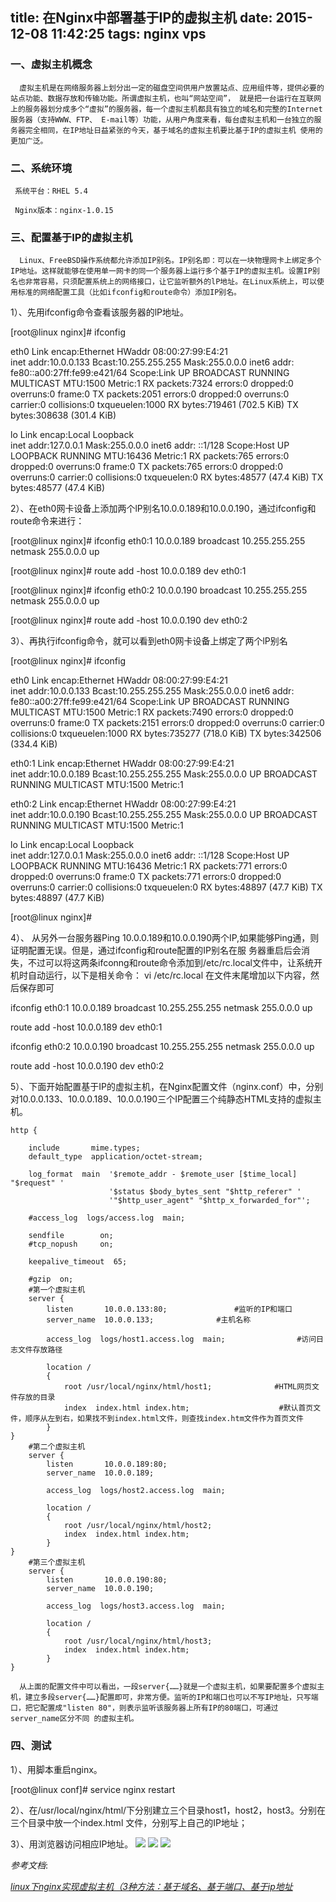 title: 在Nginx中部署基于IP的虚拟主机
date: 2015-12-08 11:42:25
tags: nginx vps
---

### 一、虚拟主机概念

      虚拟主机是在网络服务器上划分出一定的磁盘空间供用户放置站点、应用组件等，提供必要的站点功能、数据存放和传输功能。所谓虚拟主机，也叫“网站空间”， 就是把一台运行在互联网上的服务器划分成多个“虚拟”的服务器，每一个虚拟主机都具有独立的域名和完整的Internet服务器（支持WWW、FTP、 E-mail等）功能，从用户角度来看，每台虚拟主机和一台独立的服务器完全相同，在IP地址日益紧张的今天，基于域名的虚拟主机要比基于IP的虚拟主机 使用的更加广泛。

### 二、系统环境

     系统平台：RHEL 5.4

     Nginx版本：nginx-1.0.15

### 三、配置基于IP的虚拟主机

      Linux、FreeBSD操作系统都允许添加IP别名。IP别名即：可以在一块物理网卡上绑定多个IP地址。这样就能够在使用单一网卡的同一个服务器上运行多个基于IP的虚拟主机。设置IP别名也非常容易，只须配置系统上的网络接口，让它监听额外的lP地址。在Linux系统上，可以使用标准的网络配置工具（比如ifconfig和route命令）添加IP别名。

1）、先用ifconfig命令查看该服务器的lP地址。

[root@linux nginx]# ifconfig

eth0      Link encap:Ethernet  HWaddr 08:00:27:99:E4:21  
          inet addr:10.0.0.133  Bcast:10.255.255.255  Mask:255.0.0.0
          inet6 addr: fe80::a00:27ff:fe99:e421/64 Scope:Link
          UP BROADCAST RUNNING MULTICAST  MTU:1500  Metric:1
          RX packets:7324 errors:0 dropped:0 overruns:0 frame:0
          TX packets:2051 errors:0 dropped:0 overruns:0 carrier:0
          collisions:0 txqueuelen:1000
          RX bytes:719461 (702.5 KiB)  TX bytes:308638 (301.4 KiB)


lo        Link encap:Local Loopback  
          inet addr:127.0.0.1  Mask:255.0.0.0
          inet6 addr: ::1/128 Scope:Host
          UP LOOPBACK RUNNING  MTU:16436  Metric:1
          RX packets:765 errors:0 dropped:0 overruns:0 frame:0
          TX packets:765 errors:0 dropped:0 overruns:0 carrier:0
          collisions:0 txqueuelen:0
          RX bytes:48577 (47.4 KiB)  TX bytes:48577 (47.4 KiB)


2）、在eth0网卡设备上添加两个lP别名10.0.0.189和10.0.0.190，通过ifconfig和route命令来进行：

[root@linux nginx]# ifconfig eth0:1 10.0.0.189 broadcast 10.255.255.255 netmask 255.0.0.0 up

[root@linux nginx]# route add -host 10.0.0.189 dev eth0:1    

[root@linux nginx]# ifconfig eth0:2 10.0.0.190 broadcast 10.255.255.255 netmask 255.0.0.0 up

[root@linux nginx]# route add -host 10.0.0.190 dev eth0:2  

3）、再执行ifconfig命令，就可以看到eth0网卡设备上绑定了两个lP别名

[root@linux nginx]# ifconfig

eth0      Link encap:Ethernet  HWaddr 08:00:27:99:E4:21  
          inet addr:10.0.0.133  Bcast:10.255.255.255  Mask:255.0.0.0
          inet6 addr: fe80::a00:27ff:fe99:e421/64 Scope:Link
          UP BROADCAST RUNNING MULTICAST  MTU:1500  Metric:1
          RX packets:7490 errors:0 dropped:0 overruns:0 frame:0
          TX packets:2151 errors:0 dropped:0 overruns:0 carrier:0
          collisions:0 txqueuelen:1000
          RX bytes:735277 (718.0 KiB)  TX bytes:342506 (334.4 KiB)

eth0:1    Link encap:Ethernet  HWaddr 08:00:27:99:E4:21  
          inet addr:10.0.0.189  Bcast:10.255.255.255  Mask:255.0.0.0
          UP BROADCAST RUNNING MULTICAST  MTU:1500  Metric:1

eth0:2    Link encap:Ethernet  HWaddr 08:00:27:99:E4:21  
          inet addr:10.0.0.190  Bcast:10.255.255.255  Mask:255.0.0.0
          UP BROADCAST RUNNING MULTICAST  MTU:1500  Metric:1

lo        Link encap:Local Loopback  
          inet addr:127.0.0.1  Mask:255.0.0.0
          inet6 addr: ::1/128 Scope:Host
          UP LOOPBACK RUNNING  MTU:16436  Metric:1
          RX packets:771 errors:0 dropped:0 overruns:0 frame:0
          TX packets:771 errors:0 dropped:0 overruns:0 carrier:0
          collisions:0 txqueuelen:0
          RX bytes:48897 (47.7 KiB)  TX bytes:48897 (47.7 KiB)

[root@linux nginx]#

4）、 从另外一台服务器Ping 10.0.0.189和10.0.0.190两个IP,如果能够Ping通，则证明配置无误。但是，通过ifconfig和route配置的IP别名在服 务器重启后会消失，不过可以将这两条ifconng和route命令添加到/etc/rc.local文件中，让系统开机时自动运行，以下是相关命令：
vi /etc/rc.local
在文件末尾增加以下内容，然后保存即可

ifconfig eth0:1 10.0.0.189 broadcast 10.255.255.255 netmask 255.0.0.0 up

route add -host 10.0.0.189 dev eth0:1    

ifconfig eth0:2 10.0.0.190 broadcast 10.255.255.255 netmask 255.0.0.0 up

route add -host 10.0.0.190 dev eth0:2  

5）、下面开始配置基于IP的虚拟主机，在Nginx配置文件（nginx.conf）中，分别对10.0.0.133、10.0.0.189、10.0.0.190三个IP配置三个纯静态HTML支持的虚拟主机。

    http {
    
        include       mime.types;
        default_type  application/octet-stream;

        log_format  main  '$remote_addr - $remote_user [$time_local] "$request" '
                          '$status $body_bytes_sent "$http_referer" '
                          '"$http_user_agent" "$http_x_forwarded_for"';

        #access_log  logs/access.log  main;

        sendfile        on;
        #tcp_nopush     on;

        keepalive_timeout  65;

        #gzip  on;
        #第一个虚拟主机
        server {
            listen       10.0.0.133:80;               #监听的IP和端口
            server_name  10.0.0.133;              #主机名称

            access_log  logs/host1.access.log  main;                #访问日志文件存放路径

            location /
            {
                root /usr/local/nginx/html/host1;              #HTML网页文件存放的目录
                index  index.html index.htm;                    #默认首页文件，顺序从左到右，如果找不到index.html文件，则查找index.htm文件作为首页文件
            }
    }
        #第二个虚拟主机
        server {
            listen       10.0.0.189:80;
            server_name  10.0.0.189;

            access_log  logs/host2.access.log  main;

            location /
            {
                root /usr/local/nginx/html/host2;
                index  index.html index.htm;
            }
    }
        #第三个虚拟主机
        server {
            listen       10.0.0.190:80;
            server_name  10.0.0.190;

            access_log  logs/host3.access.log  main;

            location /
            {
                root /usr/local/nginx/html/host3;
                index  index.html index.htm;
            }
    }

      从上面的配置文件中可以看出，一段server{……}就是一个虚拟主机，如果要配置多个虚拟主机，建立多段server{……}配置即可，非常方便。监听的IP和端口也可以不写IP地址，只写端口，把它配置成"listen 80"，则表示监听该服务器上所有IP的80端口，可通过server_name区分不同 的虚拟主机。

### 四、测试
1）、用脚本重启nginx。

[root@linux conf]# service nginx restart

2）、在/usr/local/nginx/html/下分别建立三个目录host1，host2，host3。分别在三个目录中放一个index.html 文件，分别写上自己的IP地址；

3）、用浏览器访问相应IP地址。
![](http://pic002.cnblogs.com/images/2012/370046/2012052116292693.jpg)
![](http://pic002.cnblogs.com/images/2012/370046/2012052116301068.jpg)
![](http://pic002.cnblogs.com/images/2012/370046/2012052116304137.jpg)


*参考文档*:

*[linux下nginx实现虚拟主机（3种方法：基于域名、基于端口、基于ip地址]( linux下nginx实现虚拟主机（3种方法：基于域名、基于端口、基于ip地址）)*